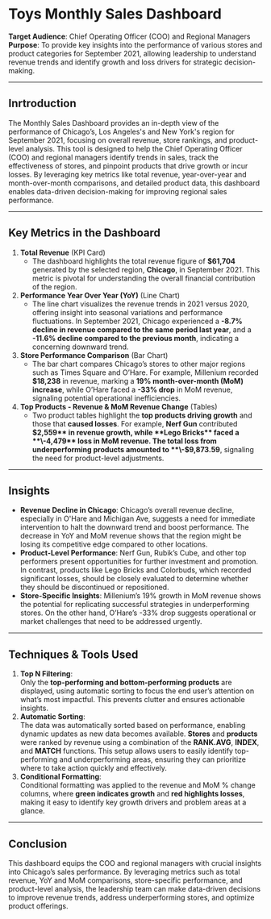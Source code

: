 # Toys Monthly Sales Dashboard

**Target Audience**: Chief Operating Officer (COO) and Regional Managers  
**Purpose**: To provide key insights into the performance of various stores and product categories for September 2021, allowing leadership to understand revenue trends and identify growth and loss drivers for strategic decision-making.

---

## Inrtroduction
The Monthly Sales Dashboard provides an in-depth view of the performance of Chicago’s, Los Angeles's and New York's region for September 2021, focusing on overall revenue, store rankings, and product-level analysis. This tool is designed to help the Chief Operating Officer (COO) and regional managers identify trends in sales, track the effectiveness of stores, and pinpoint products that drive growth or incur losses. By leveraging key metrics like total revenue, year-over-year and month-over-month comparisons, and detailed product data, this dashboard enables data-driven decision-making for improving regional sales performance.

---

## **Key Metrics in the Dashboard**

1. **Total Revenue** (KPI Card)
    - The dashboard highlights the total revenue figure of **$61,704** generated by the selected region, **Chicago**, in September 2021. This metric is pivotal for understanding the overall financial contribution of the region.
2. **Performance Year Over Year (YoY)** (Line Chart)
    - The line chart visualizes the revenue trends in 2021 versus 2020, offering insight into seasonal variations and performance fluctuations. In September 2021, Chicago experienced a **\-8.7% decline in revenue compared to the same period last year**, and a **\-11.6% decline compared to the previous month**, indicating a concerning downward trend.
3. **Store Performance Comparison** (Bar Chart)
    - The bar chart compares Chicago’s stores to other major regions such as Times Square and O’Hare. For example, Millenium recorded **$18,238** in revenue, marking a **19% month-over-month (MoM) increase**, while O’Hare faced a **\-33% drop** in MoM revenue, signaling potential operational inefficiencies.
4. **Top Products - Revenue & MoM Revenue Change** (Tables)
    - Two product tables highlight the **top products driving growth** and those that **caused losses**. For example, **Nerf Gun** contributed **$2,559** in revenue growth, while **Lego Bricks** faced a **\-4,479** loss in MoM revenue. The total loss from underperforming products amounted to **\-$9,873.59**, signaling the need for product-level adjustments.

---

## **Insights**

- **Revenue Decline in Chicago**: Chicago’s overall revenue decline, especially in O'Hare and Michigan Ave, suggests a need for immediate intervention to halt the downward trend and boost performance. The decrease in YoY and MoM revenue shows that the region might be losing its competitive edge compared to other locations.
- **Product-Level Performance**: Nerf Gun, Rubik’s Cube, and other top performers present opportunities for further investment and promotion. In contrast, products like Lego Bricks and Colorbuds, which recorded significant losses, should be closely evaluated to determine whether they should be discontinued or repositioned.
- **Store-Specific Insights**: Millenium’s 19% growth in MoM revenue shows the potential for replicating successful strategies in underperforming stores. On the other hand, O’Hare’s -33% drop suggests operational or market challenges that need to be addressed urgently.

---

## **Techniques & Tools Used**

1. **Top N Filtering**:  
    Only the **top-performing and bottom-performing products** are displayed, using automatic sorting to focus the end user’s attention on what’s most impactful. This prevents clutter and ensures actionable insights.
2. **Automatic Sorting**:  
    The data was automatically sorted based on performance, enabling dynamic updates as new data becomes available. **Stores** and **products** were ranked by revenue using a combination of the **RANK.AVG**, **INDEX**, and **MATCH** functions. This setup allows users to easily identify top-performing and underperforming areas, ensuring they can prioritize where to take action quickly and effectively.
3. **Conditional Formatting**:  
    Conditional formatting was applied to the revenue and MoM % change columns, where **green indicates growth** and **red highlights losses**, making it easy to identify key growth drivers and problem areas at a glance.
---
## **Conclusion**

This dashboard equips the COO and regional managers with crucial insights into Chicago’s sales performance. By leveraging metrics such as total revenue, YoY and MoM comparisons, store-specific performance, and product-level analysis, the leadership team can make data-driven decisions to improve revenue trends, address underperforming stores, and optimize product offerings.

![]()
